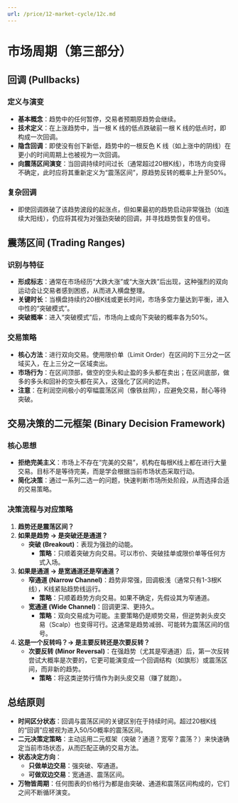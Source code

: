 ```yaml
---
url: /price/12-market-cycle/12c.md
---
```

# 市场周期（第三部分）

## 回调 (Pullbacks)

### 定义与演变

* **基本概念**：趋势中的任何暂停，交易者预期原趋势会继续。
* **技术定义**：在上涨趋势中，当一根 K 线的低点跌破前一根 K 线的低点时，即构成一次回调。
* **隐含回调**：即使没有创下新低，趋势中的一根反色 K 线（如上涨中的阴线）在更小的时间周期上也被视为一次回调。
* **向震荡区间演变**：当回调持续时间过长（通常超过20根K线），市场方向变得不确定，此时应将其重新定义为“震荡区间”，原趋势反转的概率上升至50%。

### 复杂回调

* 即使回调跌破了该趋势波段的起涨点，但如果最初的趋势启动非常强劲（如连续大阳线），仍应将其视为对强劲突破的回调，并寻找趋势恢复的信号。

## 震荡区间 (Trading Ranges)

### 识别与特征

* **形成标志**：通常在市场经历“大跌大涨”或“大涨大跌”后出现，这种强烈的双向运动会让交易者感到困惑，从而进入横盘整理。
* **关键时长**：当横盘持续约20根K线或更长时间，市场多空力量达到平衡，进入中性的“突破模式”。
* **突破概率**：进入“突破模式”后，市场向上或向下突破的概率各为50%。

### 交易策略

* **核心方法**：进行双向交易。使用限价单（Limit Order）在区间的下三分之一区域买入，在上三分之一区域卖出。
* **市场行为**：在区间顶部，做空的空头和止盈的多头都在卖出；在区间底部，做多的多头和回补的空头都在买入，这强化了区间的边界。
* **注意**：在利润空间极小的窄幅震荡区间（像铁丝网），应避免交易，耐心等待突破。

## 交易决策的二元框架 (Binary Decision Framework)

### 核心思想

* **拒绝完美主义**：市场上不存在“完美的交易”，机构在每根K线上都在进行大量交易。目标不是等待完美，而是学会根据当前市场状态采取行动。
* **简化决策**：通过一系列二选一的问题，快速判断市场所处阶段，从而选择合适的交易策略。

### 决策流程与对应策略

1. **趋势还是震荡区间？**
2. **如果是趋势 → 是突破还是通道？**
   * **突破 (Breakout)**：表现为强劲的动能。
     * **策略**：只顺着突破方向交易。可以市价、突破挂单或限价单等任何方式入场。
3. **如果是通道 → 是宽通道还是窄通道？**
   * **窄通道 (Narrow Channel)**：趋势非常强，回调极浅（通常只有1-3根K线），K线紧贴趋势线运行。
     * **策略**：只顺着趋势方向交易。如果不确定，先假设其为窄通道。
   * **宽通道 (Wide Channel)**：回调更深、更持久。
     * **策略**：双向交易成为可能。主要策略仍是顺势交易，但逆势剥头皮交易（Scalp）也变得可行。这通常是趋势减弱、可能转为震荡区间的信号。
4. **这是一个反转吗？→ 是主要反转还是次要反转？**
   * **次要反转 (Minor Reversal)**：在强趋势（尤其是窄通道）后，第一次反转尝试大概率是次要的，它更可能演变成一个回调结构（如旗形）或震荡区间，而非新的趋势。
     * **策略**：将这类逆势行情作为剥头皮交易（赚了就跑）。

## 总结原则

* **时间区分状态**：回调与震荡区间的关键区别在于持续时间。超过20根K线的“回调”应被视为进入50/50概率的震荡区间。
* **二元决策定策略**：主动运用二元框架（突破？通道？宽窄？震荡？）来快速确定当前市场状态，从而匹配正确的交易方法。
* **状态决定方向**：
  * **只做单边交易**：强突破、窄通道。
  * **可做双边交易**：宽通道、震荡区间。
* **万物皆周期**：任何图表的价格行为都是由突破、通道和震荡区间构成的，它们之间不断循环演变。
